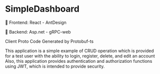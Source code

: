 
# SimpleDashboard

:large_blue_circle:  Frontend: React - AntDesign



:red_circle:  Backend: Asp.net - gRPC-web 



Client Proto Code Generated  by Protobuf-ts



This application is a simple example of CRUD operation
which is provided for a test user with the ability to login, register, delete, and edit an account
Also, this application provides authentication and authorization functions using JWT, which is intended to provide security. 
 
